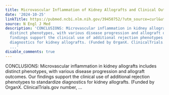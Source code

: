 ```yaml
---
title: Microvascular Inflammation of Kidney Allografts and Clinical Outcomes
date: '2024-10-25'
linkTitle: https://pubmed.ncbi.nlm.nih.gov/39450752/?utm_source=curl&utm_medium=rss&utm_campaign=pubmed-2&utm_content=1LIK-026Y9bjRE4xDQ231BSa89BnY4O2Rfi-9WXQd8C31C6cqE&fc=20211015124055&ff=20241026190548&v=2.18.0.post9+e462414
source: N Engl J Med
description: 'CONCLUSIONS: Microvascular inflammation in kidney allografts includes
  distinct phenotypes, with various disease progression and allograft outcomes. Our
  findings support the clinical use of additional rejection phenotypes to standardize
  diagnostics for kidney allografts. (Funded by OrganX. ClinicalTrials.gov number,
  ...'
disable_comments: true
---
```

CONCLUSIONS: Microvascular inflammation in kidney allografts includes distinct phenotypes, with various disease progression and allograft outcomes. Our findings support the clinical use of additional rejection phenotypes to standardize diagnostics for kidney allografts. (Funded by OrganX. ClinicalTrials.gov number, ...